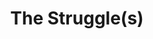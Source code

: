 ---
  title: The Struggle(s)
  description: Selected stories about some Sacred Heart’s activists from 1976-2016.
  latitude: -26.173857
  longitude: 28.075487
  cards:
    - poi-032-card-001.md
    - poi-032-card-002.md
    - poi-032-card-003.md
    - poi-032-card-004.md
    - poi-032-card-005.md
    - poi-032-card-006.md
    - poi-032-card-007.md
---